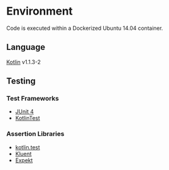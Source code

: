 # Environment

Code is executed within a Dockerized Ubuntu 14.04 container.

## Language

[Kotlin](https://kotlinlang.org/) v1.1.3-2

## Testing

### Test Frameworks

- [JUnit 4](http://junit.org/junit4/)
- [KotlinTest](https://github.com/kotlintest/kotlintest)

### Assertion Libraries

- [kotlin.test](https://kotlinlang.org/api/latest/kotlin.test/kotlin.test)
- [Kluent](https://github.com/MarkusAmshove/Kluent)
- [Expekt](https://github.com/winterbe/expekt)


